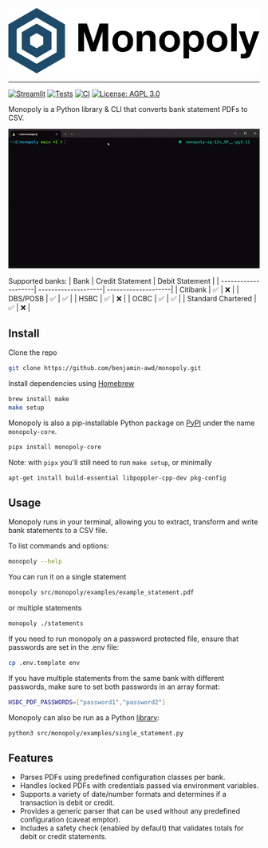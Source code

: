 ![](https://raw.githubusercontent.com/benjamin-awd/monopoly/main/docs/logo.svg)

-----------------
[![Streamlit](https://static.streamlit.io/badges/streamlit_badge_black_white.svg)](https://monopoly.streamlit.app)
[![Tests](https://github.com/benjamin-awd/monopoly/actions/workflows/tests.yaml/badge.svg?branch=main&event=push)](https://github.com/benjamin-awd/monopoly/actions/workflows/tests.yaml)
[![CI](https://github.com/benjamin-awd/monopoly/actions/workflows/ci.yaml/badge.svg?branch=main&event=push)](https://github.com/benjamin-awd/monopoly/actions/workflows/ci.yaml)
[![License: AGPL 3.0](https://img.shields.io/badge/License-AGPL%203.0-blue)](https://opensource.org/license/agpl-v3)

Monopoly is a Python library & CLI that converts bank statement PDFs to CSV.

![](https://raw.githubusercontent.com/benjamin-awd/monopoly/main/docs/monopoly.gif)

Supported banks:
| Bank                | Credit Statement    | Debit Statement     |
| --------------------| --------------------| --------------------|
| Citibank            | :white_check_mark:  | :x:                 |
| DBS/POSB            | :white_check_mark:  | :white_check_mark:  |
| HSBC                | :white_check_mark:  | :x:                 |
| OCBC                | :white_check_mark:  | :white_check_mark:  |
| Standard Chartered  | :white_check_mark:  | :x:                 |

## Install
Clone the repo
```bash
git clone https://github.com/benjamin-awd/monopoly.git
```

Install dependencies using [Homebrew](https://brew.sh/)
```bash
brew install make
make setup
```

Monopoly is also a pip-installable Python package on [PyPI](https://pypi.org/project/monopoly-core) under the name `monopoly-core`.
```sh
pipx install monopoly-core
```

Note: with `pipx` you'll still need to run `make setup`, or minimally
```sh
apt-get install build-essential libpoppler-cpp-dev pkg-config
```

## Usage
Monopoly runs in your terminal, allowing you to extract, transform and write bank statements to a CSV file.

To list commands and options:
```sh
monopoly --help
```

You can run it on a single statement
```sh
monopoly src/monopoly/examples/example_statement.pdf
```

or multiple statements
```sh
monopoly ./statements
```

If you need to run monopoly on a password protected file, ensure that passwords are set in the .env file:
```sh
cp .env.template env
```

If you have multiple statements from the same bank with different passwords, make sure to set both passwords in an array format:
```sh
HSBC_PDF_PASSWORDS=["password1","password2"]
```

Monopoly can also be run as a Python [library](src/monopoly/examples/single_statement.py):
```bash
python3 src/monopoly/examples/single_statement.py
```

## Features
- Parses PDFs using predefined configuration classes per bank.
- Handles locked PDFs with credentials passed via environment variables.
- Supports a variety of date/number formats and determines if a transaction is debit or credit.
- Provides a generic parser that can be used without any predefined configuration (caveat emptor).
- Includes a safety check (enabled by default) that validates totals for debit or credit statements.
